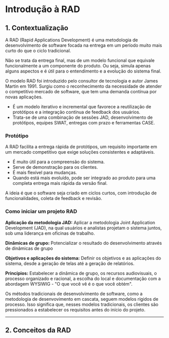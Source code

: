 # **Introdução à RAD**

## 1. Contextualização

A RAD (Rapid Applications Development) é uma metodologia de desenvolvimento de software focada na entrega em um período muito mais curto do que o ciclo tradicional.

Não se trata da entrega final, mas de um modelo funcional que equivale funcionalmente a um componente do produto. Ou seja, simula apenas alguns aspectos e é útil para o entendimento e a evolução do sistema final.

O modelo RAD foi introduzido pelo consultor de tecnologia e autor James Martin em 1991. Surgiu como o reconhecimento da necessidade de atender o competitivo mercado de software, que tem uma demanda contínua por novas aplicações.

- É um modelo iterativo e incremental que favorece a reutilização de protótipos e a integração contínua de feedback dos usuários.
- Trata-se de uma combinação de sessões JAD, desenvolvimento de protótipos, equipes SWAT, entregas com prazo e ferramentas CASE.

### Protótipo

A RAD facilita a entrega rápida de protótipos, um requisito importante em um mercado competitivo que exige soluções consistentes e adaptáveis.

- É muito útil para a compreensão do sistema.
- Serve de demonstração para os clientes.
- É mais flexível para mudanças.
- Quando está mais evoluído, pode ser integrado ao produto para uma completa entrega mais rápida da versão final.

A ideia é que o software seja criado em ciclos curtos, com introdução de funcionalidades, coleta de feedback e revisão.

### Como iniciar um projeto RAD

**Aplicação da metodologia JAD:** Aplicar a metodologia Joint Application Development (JAD), na qual usuários e analistas projetam o sistema juntos, sob uma liderança em oficinas de trabalho.

**Dinâmicas de grupo:** Potencializar o resultado do desenvolvimento através de dinâmicas de grupo

**Objetivos e aplicações do sistema:** Definir os objetivos e as aplicações do sistema, desde a geração de telas até a geração de relatórios.

**Princípios:** Estabelecer a dinâmica de grupo, os recursos audiovisuais, o processo organizado e racional, a escolha do local e documentação com a abordagem WYSIWIG - "O que você vê é o que você obtém".

Os métodos tradicionais de desenvolvimento de software, como a metodologia de desenvovimento em cascata, seguem modelos rígidos de processo. Isso significa que, nesses modelos tradicionais, os clientes são pressionados a estabelecer os requisitos antes do início do projeto.

---
## 2. Conceitos da RAD